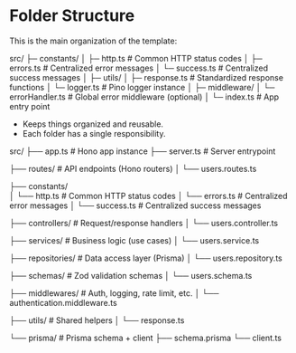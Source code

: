 # Folder Structure

This is the main organization of the template:

src/
├─ constants/
│ ├─ http.ts # Common HTTP status codes
│ ├─ errors.ts # Centralized error messages
│ └─ success.ts # Centralized success messages
│
├─ utils/
│ ├─ response.ts # Standardized response functions
│ └─ logger.ts # Pino logger instance
│
├─ middleware/
│ └─ errorHandler.ts # Global error middleware (optional)
│
└─ index.ts # App entry point


- Keeps things organized and reusable.
- Each folder has a single responsibility.


src/
 ├── app.ts                # Hono app instance
 ├── server.ts             # Server entrypoint

 ├── routes/               # API endpoints (Hono routers)
 │    └── users.routes.ts

 ├── constants/          
 │    └── http.ts  # Common HTTP status codes
 │    └── errors.ts # Centralized error messages
 │    └── success.ts # Centralized success messages

 ├── controllers/          # Request/response handlers
 │    └── users.controller.ts

 ├── services/             # Business logic (use cases)
 │    └── users.service.ts

 ├── repositories/         # Data access layer (Prisma)
 │    └── users.repository.ts

 ├── schemas/              # Zod validation schemas
 │    └── users.schema.ts

 ├── middlewares/          # Auth, logging, rate limit, etc.
 │    └── authentication.middleware.ts

 ├── utils/                # Shared helpers
 │    └── response.ts

 └── prisma/               # Prisma schema + client
      ├── schema.prisma
      └── client.ts
